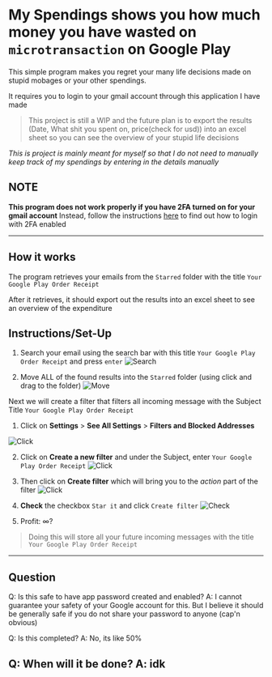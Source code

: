 # My Spendings shows you how much money you have wasted on ```microtransaction``` on Google Play
This simple program makes you regret your many life decisions made on stupid mobages or your other spendings.

It requires you to login to your gmail account through this application I have made

> This project is still a WIP and the future plan is to export the results (Date, What shit you spent on, price(check for usd)) 
> into an excel sheet so you can see the overview of your stupid life decisions

_This is project is mainly meant for myself so that I do not need to manually keep track of my spendings by entering in the details manually_

## NOTE
**This program does not work properly if you have 2FA turned on for your gmail account**
Instead, follow the instructions [here](https://support.google.com/accounts/answer/185833) to find out how to login with 2FA enabled

---

## How it works
The program retrieves your emails from the ```Starred``` folder with the title ```Your Google Play Order Receipt```

After it retrieves, it should export out the results into an excel sheet to see an overview of the expenditure


## Instructions/Set-Up
1. Search your email using the search bar with this title ```Your Google Play Order Receipt``` and press ```enter```
![Search](https://media.discordapp.net/attachments/314385034461315072/795655362761719838/unknown.png) 

2. Move ALL of the found results into the ```Starred``` folder (using click and drag to the folder)
![Move](https://media.discordapp.net/attachments/314385034461315072/795656071079395349/unknown.png)

Next we will create a filter that filters all incoming message with the Subject Title ```Your Google Play Order Receipt```


1. Click on **Settings** > **See All Settings** > **Filters and Blocked Addresses**

![Click](https://media.discordapp.net/attachments/314385034461315072/795656374938763284/unknown.png)

2. Click on **Create a new filter** and under the Subject, enter ```Your Google Play Order Receipt```
![Click](https://media.discordapp.net/attachments/314385034461315072/795656607266373664/unknown.png)

3. Then click on **Create filter** which will bring you to the _action_ part of the filter
![Click](https://media.discordapp.net/attachments/314385034461315072/795656748941180968/unknown.png)

4. **Check** the checkbox ```Star it``` and click ```Create filter```
![Check](https://media.discordapp.net/attachments/314385034461315072/795656898988605470/unknown.png)

5. Profit: ∞?
> Doing this will store all your future incoming messages with the title ```Your Google Play Order Receipt```

---

## Question
Q: Is this safe to have app password created and enabled?
A: I cannot guarantee your safety of your Google account for this. But I believe it should be generally safe if you do not share your password to anyone (cap'n obvious)

Q: Is this completed?
A: No, its like 50%

Q: When will it be done?
A: idk
---


